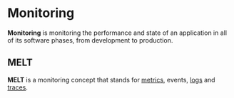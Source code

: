 # Monitoring

**Monitoring** is monitoring the performance and state of an application in all
of its software phases, from development to production.

## MELT

**MELT** is a monitoring concept that stands for [metrics](./metrics.md),
events, [logs](./logging/README.md) and [traces](./tracing.md).
